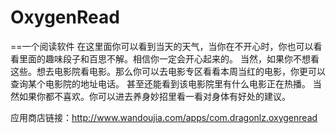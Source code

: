 # OxygenRead
==一个阅读软件
    在这里面你可以看到当天的天气，当你在不开心时，你也可以看看里面的趣味段子和百思不解。相信你一定会开心起来的。
当然，如果你不想看这些。想去电影院看电影。那么你可以去电影专区看看本周当红的电影，你更可以查询某个电影院的地址电话。
甚至还能看到该电影院里有什么电影正在热播。   当然如果你都不喜欢。你可以进去养身妙招里看一看对身体有好处的建议。

应用商店链接：http://www.wandoujia.com/apps/com.dragonlz.oxygenread
